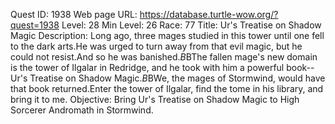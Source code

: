 Quest ID: 1938
Web page URL: https://database.turtle-wow.org/?quest=1938
Level: 28
Min Level: 26
Race: 77
Title: Ur's Treatise on Shadow Magic
Description: Long ago, three mages studied in this tower until one fell to the dark arts.He was urged to turn away from that evil magic, but he could not resist.And so he was banished.$B$BThe fallen mage's new domain is the tower of Ilgalar in Redridge, and he took with him a powerful book--Ur's Treatise on Shadow Magic.$B$BWe, the mages of Stormwind, would have that book returned.Enter the tower of Ilgalar, find the tome in his library, and bring it to me.
Objective: Bring Ur's Treatise on Shadow Magic to High Sorcerer Andromath in Stormwind.
